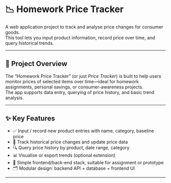 # 📉 Homework Price Tracker

A web application project to track and analyse price changes for consumer goods.  
This tool lets you input product information, record price over time, and query historical trends.

---

## 🧠 Project Overview

The “Homework Price Tracker” (or just *Price Tracker*) is built to help users monitor prices of selected items over time—ideal for homework assignments, personal savings, or consumer-awareness projects.  
The app supports data entry, querying of price history, and basic trend analysis.

---

## ✨ Key Features

- ✅ Input / record new product entries with name, category, baseline price  
- 📆 Track historical price changes and update price data  
- 🔍 Query price history by product, date range, category  
- 📊 Visualise or export trends (optional extension)  
- 🧩 Simple frontend/back-end stack, suitable for assignment or prototype  
- 🗂️ Modular design: backend API + database + frontend UI  

---
